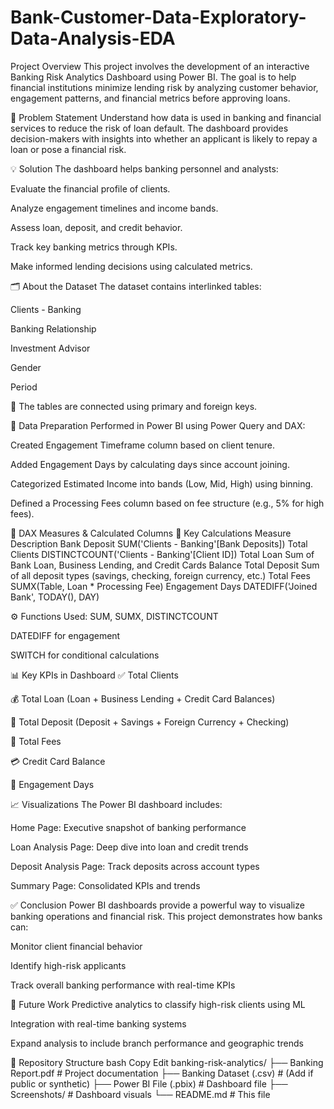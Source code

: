 # Bank-Customer-Data-Exploratory-Data-Analysis-EDA
Project Overview
This project involves the development of an interactive Banking Risk Analytics Dashboard using Power BI. The goal is to help financial institutions minimize lending risk by analyzing customer behavior, engagement patterns, and financial metrics before approving loans.

🎯 Problem Statement
Understand how data is used in banking and financial services to reduce the risk of loan default.
The dashboard provides decision-makers with insights into whether an applicant is likely to repay a loan or pose a financial risk.

💡 Solution
The dashboard helps banking personnel and analysts:

Evaluate the financial profile of clients.

Analyze engagement timelines and income bands.

Assess loan, deposit, and credit behavior.

Track key banking metrics through KPIs.

Make informed lending decisions using calculated metrics.

🗂️ About the Dataset
The dataset contains interlinked tables:

Clients - Banking

Banking Relationship

Investment Advisor

Gender

Period

🔑 The tables are connected using primary and foreign keys.

🔧 Data Preparation
Performed in Power BI using Power Query and DAX:

Created Engagement Timeframe column based on client tenure.

Added Engagement Days by calculating days since account joining.

Categorized Estimated Income into bands (Low, Mid, High) using binning.

Defined a Processing Fees column based on fee structure (e.g., 5% for high fees).

🧮 DAX Measures & Calculated Columns
🔢 Key Calculations
Measure	Description
Bank Deposit	SUM('Clients - Banking'[Bank Deposits])
Total Clients	DISTINCTCOUNT('Clients - Banking'[Client ID])
Total Loan	Sum of Bank Loan, Business Lending, and Credit Cards Balance
Total Deposit	Sum of all deposit types (savings, checking, foreign currency, etc.)
Total Fees	SUMX(Table, Loan * Processing Fee)
Engagement Days	DATEDIFF('Joined Bank', TODAY(), DAY)

⚙️ Functions Used:
SUM, SUMX, DISTINCTCOUNT

DATEDIFF for engagement

SWITCH for conditional calculations

📊 Key KPIs in Dashboard
✅ Total Clients

💰 Total Loan (Loan + Business Lending + Credit Card Balances)

🏦 Total Deposit (Deposit + Savings + Foreign Currency + Checking)

💸 Total Fees

💳 Credit Card Balance

📆 Engagement Days

📈 Visualizations
The Power BI dashboard includes:

Home Page: Executive snapshot of banking performance

Loan Analysis Page: Deep dive into loan and credit trends

Deposit Analysis Page: Track deposits across account types

Summary Page: Consolidated KPIs and trends

✅ Conclusion
Power BI dashboards provide a powerful way to visualize banking operations and financial risk. This project demonstrates how banks can:

Monitor client financial behavior

Identify high-risk applicants

Track overall banking performance with real-time KPIs

🚀 Future Work
Predictive analytics to classify high-risk clients using ML

Integration with real-time banking systems

Expand analysis to include branch performance and geographic trends

📁 Repository Structure
bash
Copy
Edit
banking-risk-analytics/
├── Banking Report.pdf         # Project documentation
├── Banking Dataset (.csv)     # (Add if public or synthetic)
├── Power BI File (.pbix)      # Dashboard file
├── Screenshots/               # Dashboard visuals
└── README.md                  # This file
